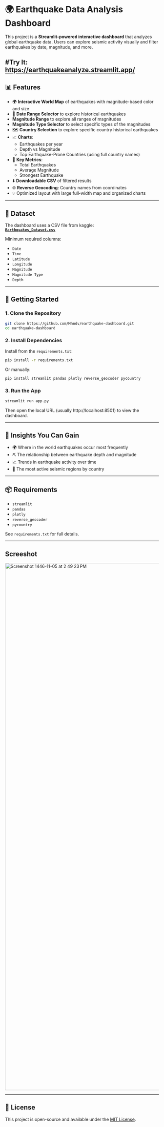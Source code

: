
# 🌍 Earthquake Data Analysis Dashboard

This project is a **Streamlit-powered interactive dashboard** that analyzes global earthquake data. Users can explore seismic activity visually and filter earthquakes by date, magnitude, and more.


#Try It:
  https://earthquakeanalyze.streamlit.app/
---

## 📊 Features

- 🌍 **Interactive World Map** of earthquakes with magnitude-based color and size
- 📅 **Date Range Selector** to explore historical earthquakes
- **Magnitude Range** to explore all ranges of magnitudes
- **Magnitude Type Selector** to select specific types of the magnitudes
- 🗺️ **Country Selection** to explore specific country historical earthquakes
- 📈 **Charts**:
  - Earthquakes per year
  - Depth vs Magnitude
  - Top Earthquake-Prone Countries (using full country names)
- 📌 **Key Metrics**:
  - Total Earthquakes
  - Average Magnitude
  - Strongest Earthquake
- ⬇️ **Downloadable CSV** of filtered results
- 🌐 **Reverse Geocoding**: Country names from coordinates
- 💡 Optimized layout with large full-width map and organized charts

---

## 📁 Dataset

The dashboard uses a CSV file from kaggle:  
**[`Earthquakes_Dataset.csv`](https://www.kaggle.com/datasets/usgs/earthquake-database?resource=download)**

Minimum required columns:
- `Date`
- `Time`
- `Latitude`
- `Longitude`
- `Magnitude`
- `Magnitude Type`
- `Depth`

---

## 🚀 Getting Started

### 1. Clone the Repository

```bash
git clone https://github.com/Mhndv/earthquake-dashboard.git
cd earthquake-dashboard
```

### 2. Install Dependencies

Install from the `requirements.txt`:

```bash
pip install -r requirements.txt
```

Or manually:

```bash
pip install streamlit pandas plotly reverse_geocoder pycountry
```

### 3. Run the App

```bash
streamlit run app.py
```

Then open the local URL (usually http://localhost:8501) to view the dashboard.

---

## 🧠 Insights You Can Gain

- 🌍 Where in the world earthquakes occur most frequently
- ⛏️ The relationship between earthquake depth and magnitude
- 📈 Trends in earthquake activity over time
- 🧭 The most active seismic regions by country

---

## 📦 Requirements

- `streamlit`
- `pandas`
- `plotly`
- `reverse_geocoder`
- `pycountry`

See `requirements.txt` for full details.

---


## Screeshot

<img width="1728" alt="Screenshot 1446-11-05 at 2 49 23 PM" src="https://github.com/user-attachments/assets/15fd8968-98cf-437b-ad45-9b0195b12830" />


---


## 📜 License

This project is open-source and available under the [MIT License](LICENSE).
